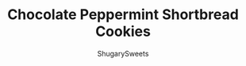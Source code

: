 ---
layout: ../../layouts/MarkdownPostLayout.astro
title: Chocolate Peppermint Shortbread Cookies
author: ShugarySweets
pubDate: 2019-01-15
description: "Turn a simple shortbread cookie into a holiday delight! This Chocolate Peppermint Shortbread recipe features a buttery cookie dipped in melted dark chocolate and sprinkled with crushed peppermints. Make a batch of these for Christmas and watch them disappear!"
image_url: https://www.shugarysweets.com/wp-content/uploads/2012/12/chocolate-peppermint-shortbread-cookie-facebook.jpg
tags: ["Cookies","American"]
calories: 130
protein: 1
carbohydrates: 13
fats: 8
fiber: 1
ingredients: ["1 cup unsalted butter, softened","1/2 cup powdered sugar","2 cups all-purpose flour","1/4 teaspoon kosher salt","1 1/2 teaspoon vanilla extract","1 1/2 cups dark chocolate, melted"," 20 peppermint candies, crushed in large pieces"]
serves: 36
time: "30 minutes"
prepTime: "15 minutes"
instructions: ["Cream butter and powdered sugar for 2-3 minutes until thoroughly combined. Add in flour, salt, and vanilla. Mixture will be crumbly. Use hand to combine crumbs into one large dough ball (may take a few minutes).","Lay out a large piece of plastic wrap. Drop dough onto plastic, roll plastic wrap over dough. Shape dough into a log (about 2 1/2 inches diameter...rolling it on your countertop with the palms of your hand). Place wrapped dough in refrigerator for at least 30 minutes.","Slice into 1/4-inch cookies and place on a parchment paper lined baking sheet. Bake in a 350 degree oven for 10-13 minutes. Cool completely on wire rack.","Dip one end of cookie into melted chocolate, sprinkling immediately with peppermint pieces. Lay on parchment paper to set (about one hour)."]
nutrition: ["130 calories","13 grams carbohydrates","14 milligrams cholesterol","8 grams fat","1 grams fiber","1 grams protein","5 grams saturated fat","13 milligrams sodium","6 grams sugar","0 grams trans fat","3 grams unsaturated fat"]
---